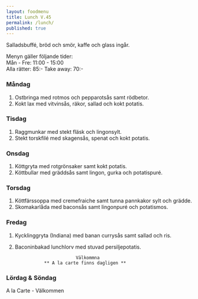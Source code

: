 ```yaml
---
layout: foodmenu
title: Lunch V.45
permalink: /lunch/
published: true
---
```

Salladsbuffé, bröd och smör, kaffe och glass ingår.

Menyn gäller följande tider:  
Mån - Fre: 11:00 - 15:00  
Alla rätter: 85:- Take away: 70:- 

### Måndag
1. Ostbringa med rotmos och pepparotsås samt rödbetor.
2. Kokt lax med vitvinsås, räkor, sallad och kokt potatis.

### Tisdag
1. Raggmunkar med stekt fläsk och lingonsylt.
2. Stekt torskfilé med skagensås, spenat och kokt potatis.

### Onsdag
1. Köttgryta med rotgrönsaker samt kokt potatis.
2. Köttbullar med gräddsås samt lingon, gurka och potatispuré.

### Torsdag
1. Köttfärssoppa med cremefraiche samt tunna pannkakor sylt och grädde. 
2. Skomakarlåda med baconsås samt lingonpuré och potatismos.
 
### Fredag
1. Kycklinggryta (Indiana) med banan currysås samt sallad och ris.
2. Baconinbakad lunchlorv med stuvad persiljepotatis.
                                                                        
                              Välkommna
                  ** A la carte finns dagligen **  
### Lördag & Söndag
A la Carte - Välkommen
